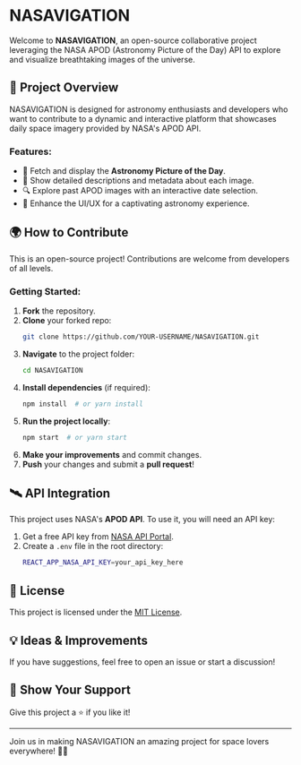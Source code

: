# NASAVIGATION

Welcome to **NASAVIGATION**, an open-source collaborative project leveraging the NASA APOD (Astronomy Picture of the Day) API to explore and visualize breathtaking images of the universe.

## 🚀 Project Overview

NASAVIGATION is designed for astronomy enthusiasts and developers who want to contribute to a dynamic and interactive platform that showcases daily space imagery provided by NASA's APOD API.

### Features:
- 🌌 Fetch and display the **Astronomy Picture of the Day**.
- 📜 Show detailed descriptions and metadata about each image.
- 🔍 Explore past APOD images with an interactive date selection.
- 🎨 Enhance the UI/UX for a captivating astronomy experience.

## 🌍 How to Contribute
This is an open-source project! Contributions are welcome from developers of all levels.

### Getting Started:
1. **Fork** the repository.
2. **Clone** your forked repo:
   ```sh
   git clone https://github.com/YOUR-USERNAME/NASAVIGATION.git
   ```
3. **Navigate** to the project folder:
   ```sh
   cd NASAVIGATION
   ```
4. **Install dependencies** (if required):
   ```sh
   npm install  # or yarn install
   ```
5. **Run the project locally**:
   ```sh
   npm start  # or yarn start
   ```
6. **Make your improvements** and commit changes.
7. **Push** your changes and submit a **pull request**!

## 🛰️ API Integration
This project uses NASA's **APOD API**. To use it, you will need an API key:

1. Get a free API key from [NASA API Portal](https://api.nasa.gov/).
2. Create a `.env` file in the root directory:
   ```sh
   REACT_APP_NASA_API_KEY=your_api_key_here
   ```

## 📜 License
This project is licensed under the [MIT License](LICENSE).

## 💡 Ideas & Improvements
If you have suggestions, feel free to open an issue or start a discussion!

## 🌟 Show Your Support
Give this project a ⭐ if you like it!

---

Join us in making NASAVIGATION an amazing project for space lovers everywhere! 🚀🌌

